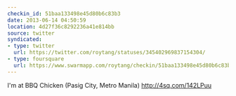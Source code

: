 ```yaml
---
checkin_id: 51baa133498e45d80b6c83b3
date: 2013-06-14 04:50:59
location: 4d27f36c8292236a41e814bb
source: twitter
syndicated:
- type: twitter
  url: https://twitter.com/roytang/statuses/345402969837154304/
- type: foursquare
  url: https://www.swarmapp.com/roytang/checkin/51baa133498e45d80b6c83b3
---
```


I'm at BBQ Chicken (Pasig City, Metro Manila) http://4sq.com/142LPuu